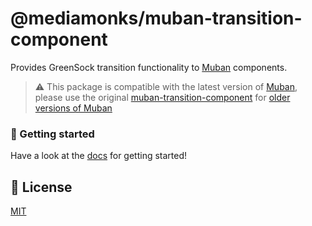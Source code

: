 # @mediamonks/muban-transition-component

Provides GreenSock transition functionality to [Muban](https://github.com/mubanjs/muban) components.

> ⚠️ This package is compatible with the latest version of
> [Muban](https://github.com/mubanjs/muban), please use the original
> [muban-transition-component](https://github.com/riccoarntz/muban-transition-component) for
> [older versions of Muban](https://github.com/mediamonks/muban)

### 🚀 Getting started

Have a look at the [docs](https://mediamonks.github.io/transition-component/) for getting started!

## 📝 License

[MIT](../LICENSE)
